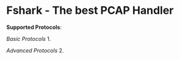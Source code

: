 # Fshark - The best PCAP Handler

**Supported Protocols**:

_Basic Protocols_
1.  

_Advanced Protocols_
2.  
